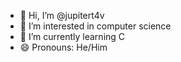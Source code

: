 - 👋 Hi, I’m @jupitert4v
- 👀 I’m interested in computer science
- 🌱 I’m currently learning C
- 😄 Pronouns: He/Him

